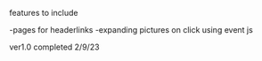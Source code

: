 features to include

-pages for headerlinks
-expanding pictures on click using event js

ver1.0 completed 2/9/23